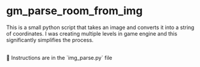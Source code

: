 # gm_parse_room_from_img
This is a small python script that takes an image and converts it into a string of coordinates. 
I was creating multiple levels in game engine and this significantly simplifies the process.

</br>
📄 Instructions are in the `img_parse.py` file
